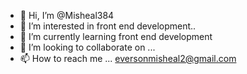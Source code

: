 - 👋 Hi, I’m @Misheal384
- 👀 I’m interested in front end development..
- 🌱 I’m currently learning front end development
- 💞️ I’m looking to collaborate on ...
- 📫 How to reach me ... eversonmisheal2@gmail.com

<!---
Misheal384/Misheal384 is a ✨ special ✨ repository because its `README.md` (this file) appears on your GitHub profile.
You can click the Preview link to take a look at your changes.
--->
